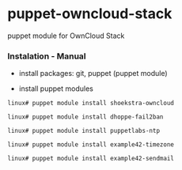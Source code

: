 # puppet-owncloud-stack
puppet module for OwnCloud Stack

### Instalation - Manual

* install packages: git, puppet (puppet module)


* install puppet modules

```
linux# puppet module install shoekstra-owncloud
```

```
linux# puppet module install dhoppe-fail2ban
```

```
linux# puppet module install puppetlabs-ntp
```

```
linux# puppet module install example42-timezone
```

```
linux# puppet module install example42-sendmail
```
